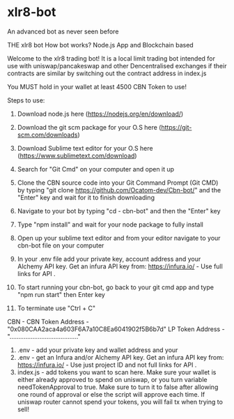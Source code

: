 # xlr8-bot 

An advanced bot as never seen before

THE xlr8 bot 
How bot works?
Node.js App and
Blockchain based

Welcome to the xlr8 trading bot! It is a local limit trading bot intended for use with uniswap/pancakeswap and other Dencentralised exchanges if their contracts are similar by switching out the contract address in index.js

You MUST hold in your wallet at least 4500 CBN Token to use!
 
Steps to use:
1. Download node.js here (https://nodejs.org/en/download/)

2. Download the git scm package for your O.S here (https://git-scm.com/downloads)

3. Download Sublime text editor for your O.S here (https://www.sublimetext.com/download)

4. Search for "Git Cmd" on your computer and open it up

5. Clone the CBN source code into your Git Command Prompt (Git CMD) by typing "git clone https://github.com/Ocatom-dev/Cbn-bot/" and the "Enter" key and wait for it to finish downloading

6. Navigate to your bot by typing "cd - cbn-bot" and then the "Enter" key

7. Type "npm install" and wait for your node package to fully install

8. Open up your sublime text editor and from your editor navigate to your cbn-bot file on your computer

9. In your .env file add your private key, account address and your Alchemy API key. Get an infura API key from: https://infura.io/ - Use full links for API  .

10. To start running your cbn-bot, go back to your git cmd app and type "npm run start" then Enter key

11. To terminate use "Ctrl + C"



CBN -
CBN Token Address - "0x080CAA2aca4a603F6A7a10C8Ea6041902f5B6b7d" LP Token Address - ".....…..............................."

1. .env - add your private key and wallet address and your
2. .env - get an Infura and/or Alchemy API key. Get an infura API key from: https://infura.io/ - Use just project ID and not full links for API  .
3. index.js - add tokens you want to scan here. Make sure your wallet is either already approved to spend on uniswap, or you turn variable needTokenApproval to true. Make sure to turn it to false after allowing one round of approval or else the script will approve each time. If uniswap router cannot spend your tokens, you will fail tx when trying to sell!


